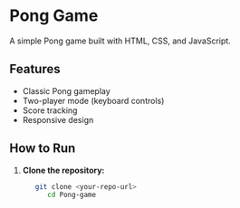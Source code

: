 # Pong Game

A simple Pong game built with HTML, CSS, and JavaScript.

## Features

- Classic Pong gameplay
- Two-player mode (keyboard controls)
- Score tracking
- Responsive design

## How to Run

1. **Clone the repository:**
   ```bash
      git clone <your-repo-url>
         cd Pong-game
         